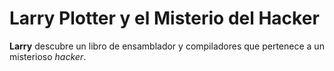 # Larry Plotter y el Misterio del Hacker

**Larry** descubre un libro de ensamblador y compiladores que pertenece a un misterioso *hacker*.